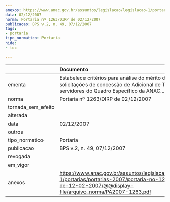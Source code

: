 ```yaml
---
anexos: https://www.anac.gov.br/assuntos/legislacao/legislacao-1/portarias/portarias-2007/portaria-no-1263-dirp-de-12-02-2007/@@display-file/arquivo_norma/PA2007-1263.pdf
data: 02/12/2007
norma: Portaria nº 1263/DIRP de 02/12/2007
publicacao: BPS v.2, n. 49, 07/12/2007
tags:
- portaria
tipo_normatico: Portaria
hide: 
- toc 
 
---
```


|                    | Documento                                                                                                                                                          |
|:-------------------|:-------------------------------------------------------------------------------------------------------------------------------------------------------------------|
| ementa             | Estabelece critérios para análise do mérito das solicitações de concessão de Adicional de Titulação aos servidores do Quadro Específico da ANAC...                 |
| norma              | Portaria nº 1263/DIRP de 02/12/2007                                                                                                                                |
| tornada_sem_efeito |                                                                                                                                                                    |
| alterada           |                                                                                                                                                                    |
| data               | 02/12/2007                                                                                                                                                         |
| outros             |                                                                                                                                                                    |
| tipo_normatico     | Portaria                                                                                                                                                           |
| publicacao         | BPS v.2, n. 49, 07/12/2007                                                                                                                                         |
| revogada           |                                                                                                                                                                    |
| em_vigor           |                                                                                                                                                                    |
| anexos             | https://www.anac.gov.br/assuntos/legislacao/legislacao-1/portarias/portarias-2007/portaria-no-1263-dirp-de-12-02-2007/@@display-file/arquivo_norma/PA2007-1263.pdf |